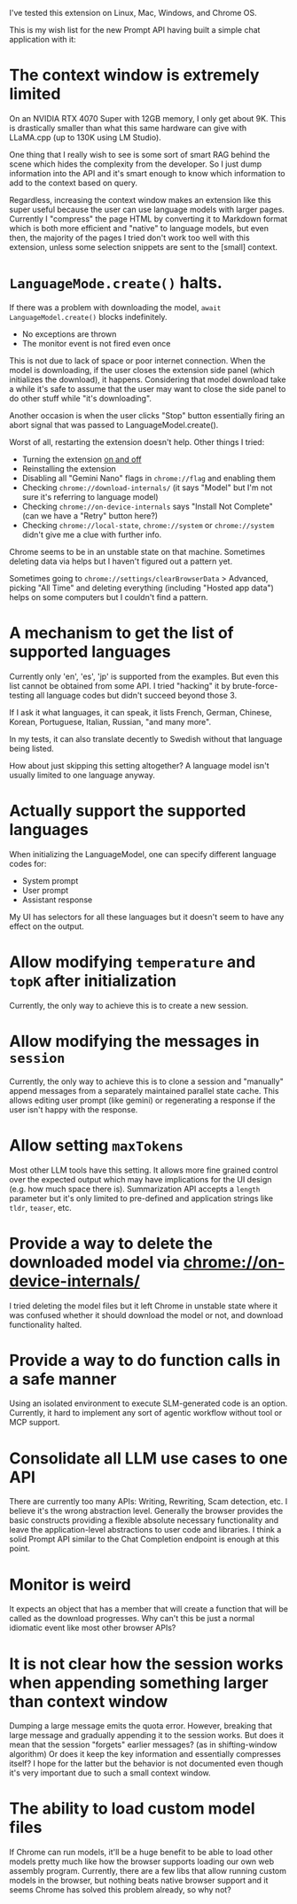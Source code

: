 I've tested this extension on Linux, Mac, Windows, and Chrome OS.

This is my wish list for the new Prompt API having built a simple chat application with it:

# The context window is extremely limited

On an NVIDIA RTX 4070 Super with 12GB memory, I only get about 9K. This is drastically smaller than what this same
hardware can give with LLaMA.cpp (up to 130K using LM Studio).

One thing that I really wish to see is some sort of smart RAG behind the scene which hides the complexity from the
developer. So I just dump information into the API and it's smart enough to know which information to add to the context
based on query.

Regardless, increasing the context window makes an extension like this super useful because the user can use language
models with larger pages. Currently I "compress" the page HTML by converting it to Markdown format which is both more
efficient and "native" to language models, but even then, the majority of the pages I tried don't work too well with
this extension, unless some selection snippets are sent to the [small] context.

# `LanguageMode.create()` halts.

If there was a problem with downloading the model, `await LanguageModel.create()` blocks indefinitely.

- No exceptions are thrown
- The monitor event is not fired even once

This is not due to lack of space or poor internet connection. When the model is downloading, if the user closes the
extension side panel (which initializes the download), it happens. Considering that model download take a while it's
safe to assume that the user may want to close the side panel to do other stuff while "it's downloading".

Another occasion is when the user clicks "Stop" button essentially firing an abort signal that was passed to
LanguageModel.create().

Worst of all, restarting the extension doesn't help. Other things I tried:

- Turning the extension [on and off](https://support.google.com/chrome_webstore/answer/2664769)
- Reinstalling the extension
- Disabling all "Gemini Nano" flags in `chrome://flag` and enabling them
- Checking `chrome://download-internals/` (it says "Model" but I'm not sure it's referring to language model)
- Checking `chrome://on-device-internals` says "Install Not Complete" (can we have a "Retry" button here?)
- Checking `chrome://local-state`, `chrome://system` or `chrome://system` didn't give me a clue with further info.

Chrome seems to be in an unstable state on that machine. Sometimes deleting data via helps but I haven't figured out a
pattern yet.

Sometimes going to `chrome://settings/clearBrowserData` > Advanced, picking "All Time" and deleting everything
(including "Hosted app data") helps on some computers but I couldn't find a pattern.

# A mechanism to get the list of supported languages

Currently only 'en', 'es', 'jp' is supported from the examples. But even this list cannot be obtained from some API. I
tried "hacking" it by brute-force-testing all language codes but didn't succeed beyond those 3.

If I ask it what languages, it can speak, it lists French, German, Chinese, Korean, Portuguese, Italian, Russian, "and
many more".

In my tests, it can also translate decently to Swedish without that language being listed.

How about just skipping this setting altogether? A language model isn't usually limited to one language anyway.

# Actually support the supported languages

When initializing the LanguageModel, one can specify different language codes for:

- System prompt
- User prompt
- Assistant response

My UI has selectors for all these languages but it doesn't seem to have any effect on the output.

# Allow modifying `temperature` and `topK` after initialization

Currently, the only way to achieve this is to create a new session.

# Allow modifying the messages in `session`

Currently, the only way to achieve this is to clone a session and "manually" append messages from a separately
maintained parallel state cache. This allows editing user prompt (like gemini) or regenerating a response if the user
isn't happy with the response.

# Allow setting `maxTokens`

Most other LLM tools have this setting. It allows more fine grained control over the expected output which may have
implications for the UI design (e.g. how much space there is). Summarization API accepts a `length` parameter but it's
only limited to pre-defined and application strings like `tldr`, `teaser`, etc.

# Provide a way to delete the downloaded model via [chrome://on-device-internals/](chrome://on-device-internals/)

I tried deleting the model files but it left Chrome in unstable state where it was confused whether it should download
the model or not, and download functionality halted.

# Provide a way to do function calls in a safe manner

Using an isolated environment to execute SLM-generated code is an option. Currently, it hard to implement any sort of
agentic workflow without tool or MCP support.

# Consolidate all LLM use cases to one API

There are currently too many APIs: Writing, Rewriting, Scam detection, etc. I believe it's the wrong abstraction level.
Generally the browser provides the basic constructs providing a flexible absolute necessary functionality and leave the
application-level abstractions to user code and libraries. I think a solid Prompt API similar to the Chat Completion
endpoint is enough at this point.

# Monitor is weird

It expects an object that has a member that will create a function that will be called as the download progresses. Why
can't this be just a normal idiomatic event like most other browser APIs?

# It is not clear how the session works when appending something larger than context window

Dumping a large message emits the quota error. However, breaking that large message and gradually appending it to the
session works. But does it mean that the session "forgets" earlier messages? (as in shifting-window algorithm) Or does
it keep the key information and essentially compresses itself? I hope for the latter but the behavior is not documented
even though it's very important due to such a small context window.

# The ability to load custom model files

If Chrome can run models, it'll be a huge benefit to be able to load other models pretty much like how the browser
supports loading our own web assembly program. Currently, there are a few libs that allow running custom models in the
browser, but nothing beats native browser support and it seems Chrome has solved this problem already, so why not?
